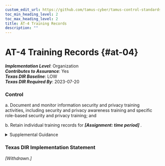 ```yaml
---
custom_edit_url: https://github.com/tamus-cyber/tamus-control-standards/tree/main/content/tamus.edu/TAMUS_profile.xml
toc_min_heading_level: 2
toc_max_heading_level: 2
title: AT-4 Training Records
description: ""
---
```


# AT-4 Training Records {#at-04}

_**Implementation Level**_: Organization\
_**Contributes to Assurance**_: Yes\
_**Texas DIR Baseline**_: LOW\
_**Texas DIR Required By**_: 2023-07-20

### Control

a. Document and monitor information security and privacy training activities, including security and privacy awareness training and specific role-based security and privacy training; and

b. Retain individual training records for <strong title="at-04_odp"> <em>[Assignment: time period]</em> </strong>.

<details>
  <summary>Supplemental Guidance</summary>

Documentation for specialized training may be maintained by individual supervisors at the discretion of the organization. The National Archives and Records Administration provides guidance on records retention for federal agencies.

</details>

### Texas DIR Implementation Statement

<prop xmlns="http://csrc.nist.gov/ns/oscal/1.0" name="status" value="withdrawn">
               <em>[Withdrawn.]</em>
            </prop>
         

